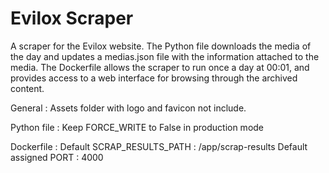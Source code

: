 # Evilox Scraper

A scraper for the Evilox website.
The Python file downloads the media of the day and updates a medias.json file with the information attached to the media.
The Dockerfile allows the scraper to run once a day at 00:01, and provides access to a web interface for browsing through the archived content.

General :
Assets folder with logo and favicon not include.

Python file :
Keep FORCE_WRITE to False in production mode

Dockerfile :
Default SCRAP_RESULTS_PATH : /app/scrap-results
Default assigned PORT :  4000
